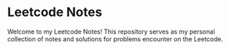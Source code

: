# Leetcode Notes

Welcome to my Leetcode Notes! This repository serves as my personal collection of notes and solutions for problems encounter on the Leetcode.